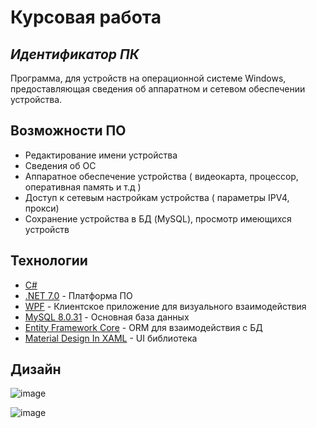 # Курсовая работа
## _Идентификатор ПК_

Программа, для устройств на операционной системе Windows, предоставляющая сведения об аппаратном и сетевом обеспечении устройства.

## Возможности ПО

- Редактирование имени устройства
- Сведения об ОС
- Аппаратное обеспечение устройства ( видеокарта, процессор, оперативная память и т.д )
- Доступ к сетевым настройкам устройства ( параметры IPV4, прокси)
- Сохранение устройства в БД (MySQL), просмотр имеющихся устройств

## Технологии

- [C#](https://dotnet.microsoft.com/en-us/languages/csharp) 
- [.NET 7.0](https://dotnet.microsoft.com/en-us/download/dotnet/7.0) - Платформа ПО
- [WPF](https://github.com/dotnet/wpf) - Клиентское приложение для визуального взаимодействия
- [MySQL 8.0.31](https://www.mysql.com/) - Основная база данных
- [Entity Framework Core](https://github.com/dotnet/efcore) - ORM для взаимодействия с БД
- [Material Design In XAML](http://materialdesigninxaml.net/) - UI библиотека

## Дизайн

![image](https://github.com/Pikatoise/ComputerIdentificator/assets/89105378/68c58725-14b0-4b38-bee0-e9945e8c7ece)

![image](https://github.com/Pikatoise/ComputerIdentificator/assets/89105378/d1c31ae0-d4f1-4010-acdc-1afa476d85e4)
